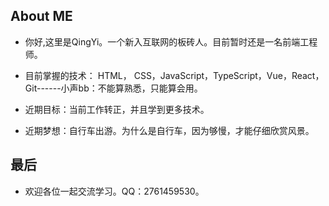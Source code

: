 ## About ME

+ 你好,这里是QingYi。一个新入互联网的板砖人。目前暂时还是一名前端工程师。

- 目前掌握的技术： HTML， CSS，JavaScript，TypeScript，Vue，React，Git------小声bb：不能算熟悉，只能算会用。

+ 近期目标：当前工作转正，并且学到更多技术。

- 近期梦想：自行车出游。为什么是自行车，因为够慢，才能仔细欣赏风景。

## 最后

+ 欢迎各位一起交流学习。QQ：2761459530。
